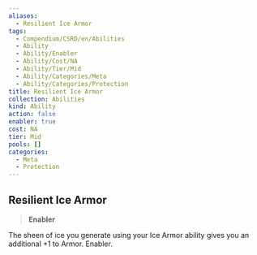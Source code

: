 ```yaml
---
aliases:
  - Resilient Ice Armor
tags:
  - Compendium/CSRD/en/Abilities
  - Ability
  - Ability/Enabler
  - Ability/Cost/NA
  - Ability/Tier/Mid
  - Ability/Categories/Meta
  - Ability/Categories/Protection
title: Resilient Ice Armor
collection: Abilities
kind: Ability
action: false
enabler: true
cost: NA
tier: Mid
pools: []
categories:
  - Meta
  - Protection
---
```

## Resilient Ice Armor  
>**Enabler**
  
The sheen of ice you generate using your Ice Armor ability gives you an additional +1 to Armor. Enabler.